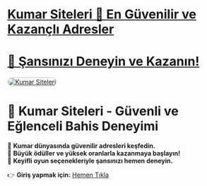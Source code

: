 #  <a href="https://t2m.io/2284401">Kumar Siteleri 🌟 En Güvenilir ve Kazançlı Adresler</a>
#  <a href="https://t2m.io/2284401">🎁 Şansınızı Deneyin ve Kazanın!</a>

<meta charset="UTF-8">
    <meta name="viewport" content="width=device-width, initial-scale=1.0">
</head>
<body>

<a href="https://t2m.io/2284401" title="Kumar Siteleri">
    <img src="https://i.ibb.co/Pc2MQrf/8d6fabd5-b159-41d7-9932-b3420afd116d.jpg" alt="Kumar Siteleri" style="max-width: 100%; border: 2px solid #ddd; border-radius: 10px;">
</a>

# 🌟 Kumar Siteleri - Güvenli ve Eğlenceli Bahis Deneyimi  

🎁 **Kumar dünyasında güvenilir adresleri keşfedin.**  
💸 **Büyük ödüller ve yüksek oranlarla kazanmaya başlayın!**  
🎰 **Keyifli oyun seçenekleriyle şansınızı hemen deneyin.**  

👉 **Giriş yapmak için:** [Hemen Tıkla](https://t2m.io/2284401)

<meta name="description" content="Güvenilir kumar siteleriyle kazançlı bir deneyim yaşayın. Büyük ödülleri kazanmak için hemen katılın!">
